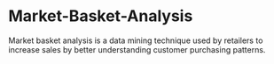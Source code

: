 # Market-Basket-Analysis
Market basket analysis is a data mining technique used by retailers to increase sales by better understanding customer purchasing patterns. 
